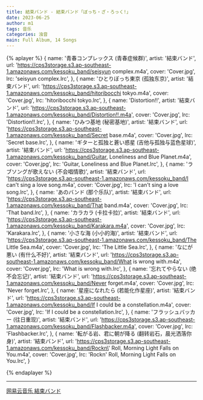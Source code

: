 ```yaml
---
title: 結束バンド - 結束バンド「ぼっち・ざ・ろっく!」
date: 2023-06-25
author: m1
tags: 音乐
categories: 浊音
main: Full Album, 14 Songs
---
```

{% aplayer %}
{
name: '青春コンプレックス (青春症候群)',
artist: '結束バンド',
url: 'https://cps3storage.s3.ap-southeast-1.amazonaws.com/kessoku_band/seisyun complex.m4a',
cover: 'Cover.jpg',
lrc: 'seisyun complex.lrc',
},
{
name: 'ひとりぼっち東京 (孤独东京)',
artist: '結束バンド',
url: 'https://cps3storage.s3.ap-southeast-1.amazonaws.com/kessoku_band/hitoribocchi tokyo.m4a',
cover: 'Cover.jpg',
lrc: 'hitoribocchi tokyo.lrc',
},
{
name: 'Distortion!!',
artist: '結束バンド',
url: 'https://cps3storage.s3.ap-southeast-1.amazonaws.com/kessoku_band/Distortion!!.m4a',
cover: 'Cover.jpg',
lrc: 'Distortion!!.lrc',
},
{
name: 'ひみつ基地 (秘密基地)',
artist: '結束バンド',
url: 'https://cps3storage.s3.ap-southeast-1.amazonaws.com/kessoku_band/Secret base.m4a',
cover: 'Cover.jpg',
lrc: 'Secret base.lrc',
},
{
name: 'ギターと孤独と蒼い惑星 (吉他与孤独与蓝色星球)',
artist: '結束バンド',
url: 'https://cps3storage.s3.ap-southeast-1.amazonaws.com/kessoku_band/Guitar, Loneliness and Blue Planet.m4a',
cover: 'Cover.jpg',
lrc: 'Guitar, Loneliness and Blue Planet.lrc',
},
{
name: 'ラブソングが歌えない (不会唱情歌)',
artist: '結束バンド',
url: 'https://cps3storage.s3.ap-southeast-1.amazonaws.com/kessoku_band/I can\'t sing a love song.m4a',
cover: 'Cover.jpg',
lrc: 'I can\'t sing a love song.lrc',
},
{
name: 'あのバンド (那个乐队)',
artist: '結束バンド',
url: 'https://cps3storage.s3.ap-southeast-1.amazonaws.com/kessoku_band/That band.m4a',
cover: 'Cover.jpg',
lrc: 'That band.lrc',
},
{
name: 'カラカラ (卡拉卡拉)',
artist: '結束バンド',
url: 'https://cps3storage.s3.ap-southeast-1.amazonaws.com/kessoku_band/Karakara.m4a',
cover: 'Cover.jpg',
lrc: 'Karakara.lrc',
},
{
name: '小さな海 (小小的海)',
artist: '結束バンド',
url: 'https://cps3storage.s3.ap-southeast-1.amazonaws.com/kessoku_band/The Little Sea.m4a',
cover: 'Cover.jpg',
lrc: 'The Little Sea.lrc',
},
{
name: 'なにが悪い (有什么不好)',
artist: '結束バンド',
url: 'https://cps3storage.s3.ap-southeast-1.amazonaws.com/kessoku_band/What is wrong with.m4a',
cover: 'Cover.jpg',
lrc: 'What is wrong with.lrc',
},
{
name: '忘れてやらない (绝不会忘记)',
artist: '結束バンド',
url: 'https://cps3storage.s3.ap-southeast-1.amazonaws.com/kessoku_band/Never forget.m4a',
cover: 'Cover.jpg',
lrc: 'Never forget.lrc',
},
{
name: '星座になれたら (若能化作星座)',
artist: '結束バンド',
url: 'https://cps3storage.s3.ap-southeast-1.amazonaws.com/kessoku_band/If I could be a constellation.m4a',
cover: 'Cover.jpg',
lrc: 'If I could be a constellation.lrc',
},
{
name: 'フラッシュバッカー (往日重现)',
artist: '結束バンド',
url: 'https://cps3storage.s3.ap-southeast-1.amazonaws.com/kessoku_band/Flashbacker.m4a',
cover: 'Cover.jpg',
lrc: 'Flashbacker.lrc',
},
{
name: '転がる岩、君に朝が降る (翻转岩石，晨光洒落你身)',
artist: '結束バンド',
url: 'https://cps3storage.s3.ap-southeast-1.amazonaws.com/kessoku_band/Rockn\' Roll, Morning Light Falls on You.m4a',
cover: 'Cover.jpg',
lrc: 'Rockn\' Roll, Morning Light Falls on You.lrc',
}

{% endaplayer %}

---

[网易云音乐 結束バンド](https://music.163.com/#/album?id=155874527)